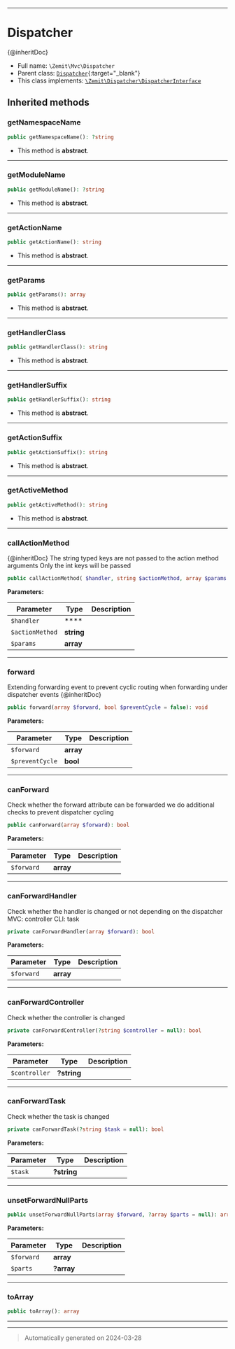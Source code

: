 ***

# Dispatcher

{@inheritDoc}



* Full name: `\Zemit\Mvc\Dispatcher`
* Parent class: [`Dispatcher`](https://docs.phalcon.io/latest/api/){:target="_blank"}
* This class implements:
[`\Zemit\Dispatcher\DispatcherInterface`](../Dispatcher/DispatcherInterface.md)






## Inherited methods


### getNamespaceName



```php
public getNamespaceName(): ?string
```




* This method is **abstract**.







***

### getModuleName



```php
public getModuleName(): ?string
```




* This method is **abstract**.







***

### getActionName



```php
public getActionName(): string
```




* This method is **abstract**.







***

### getParams



```php
public getParams(): array
```




* This method is **abstract**.







***

### getHandlerClass



```php
public getHandlerClass(): string
```




* This method is **abstract**.







***

### getHandlerSuffix



```php
public getHandlerSuffix(): string
```




* This method is **abstract**.







***

### getActionSuffix



```php
public getActionSuffix(): string
```




* This method is **abstract**.







***

### getActiveMethod



```php
public getActiveMethod(): string
```




* This method is **abstract**.







***

### callActionMethod

{@inheritDoc}
The string typed keys are not passed to the action method arguments
Only the int keys will be passed

```php
public callActionMethod( $handler, string $actionMethod, array $params = []): mixed
```








**Parameters:**

| Parameter | Type | Description |
|-----------|------|-------------|
| `$handler` | **** |  |
| `$actionMethod` | **string** |  |
| `$params` | **array** |  |





***

### forward

Extending forwarding event to prevent cyclic routing when forwarding under dispatcher events
{@inheritDoc}

```php
public forward(array $forward, bool $preventCycle = false): void
```








**Parameters:**

| Parameter | Type | Description |
|-----------|------|-------------|
| `$forward` | **array** |  |
| `$preventCycle` | **bool** |  |





***

### canForward

Check whether the forward attribute can be forwarded
we do additional checks to prevent dispatcher cycling

```php
public canForward(array $forward): bool
```








**Parameters:**

| Parameter | Type | Description |
|-----------|------|-------------|
| `$forward` | **array** |  |





***

### canForwardHandler

Check whether the handler is changed or not
depending on the dispatcher
MVC: controller
CLI: task

```php
private canForwardHandler(array $forward): bool
```








**Parameters:**

| Parameter | Type | Description |
|-----------|------|-------------|
| `$forward` | **array** |  |





***

### canForwardController

Check whether the controller is changed

```php
private canForwardController(?string $controller = null): bool
```








**Parameters:**

| Parameter | Type | Description |
|-----------|------|-------------|
| `$controller` | **?string** |  |





***

### canForwardTask

Check whether the task is changed

```php
private canForwardTask(?string $task = null): bool
```








**Parameters:**

| Parameter | Type | Description |
|-----------|------|-------------|
| `$task` | **?string** |  |





***

### unsetForwardNullParts



```php
public unsetForwardNullParts(array $forward, ?array $parts = null): array
```








**Parameters:**

| Parameter | Type | Description |
|-----------|------|-------------|
| `$forward` | **array** |  |
| `$parts` | **?array** |  |





***

### toArray



```php
public toArray(): array
```












***


***
> Automatically generated on 2024-03-28
